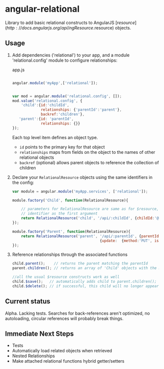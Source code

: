 angular-relational
==================

Library to add basic relational constructs to AngularJS [$resource](http://docs.angularjs.org/api/ngResource.$resource) objects.

## Usage
1.  Add dependencies ('relational') to your app, and a module 'relational.config' module to configure relationships:

    app.js
    
    ```javascript
    
    angular.module('myApp',['relational']);
    
    
    var mod = angular.module('relational.config', []);
    mod.value('relational.config', {
        'child':{id:'childId',
                 relationships: {'parentId':'parent'},
                 backref:'children'},
       'parent':{id: 'parentId',
                 relationships: {}}
    });
    ```
    
    Each top level item defines an object type.
    * `id` points to the primary key for that object
    * `relationships` maps from fields on the object to the names of other relational objects
    * `backref` (optional) allows parent objects to reference the collection of children


2.  Declare your `RelationalResource` objects using the same identifiers in the config:
    ```javascript
    var module = angular.module('myApp.services', ['relational']);

    module.factory('Child', function(RelationalResource){

        // parameters for RelationalResource are same as for $resource, but with addition of the
        // identifier as the first argument
        return RelationalResource('child', '/api/:childId', {childId:'@childId'});
    });

    module.factory('Parent', function(RelationalResource){
        return RelationalResource('parent', '/api/:parentId', {parentId:'@parentId'},
                                            {update:  {method:'PUT', isArray:false}});
    });
    ```

3.  Reference relationships through the associated functions
    ```javascript
    child.parent();    // returns the parent matching the parentId
    parent.children(); // returns an array of 'Child' objects with the matching parentId

    //all the usual $resource constructs work as well
    child.$save();   // automatically adds child to parent.children();
    child.$delete(); // if successful, this child will no longer appear in parent.children()
    ```
    
## Current status
Alpha.  Lacking tests.  Searches for back-references aren't optimized, no autoloading, circular references will probably break things.

## Immediate Next Steps
* Tests
* Automatically load related objects when retrieved
* Nested Relationships
* Make attached relational functions hybrid getter/setters


